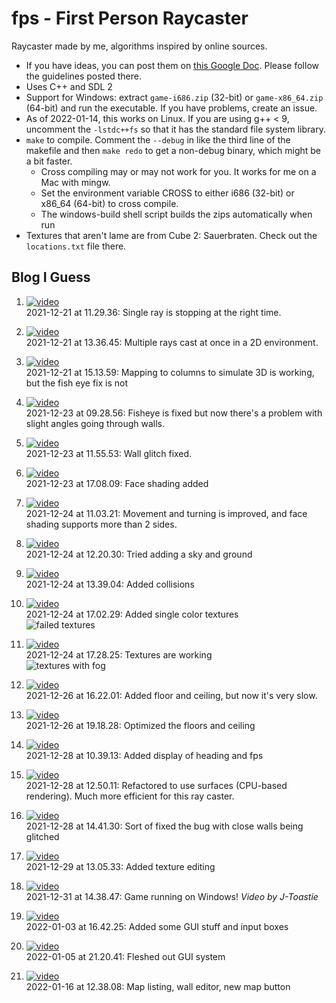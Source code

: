 # fps - First Person Raycaster
Raycaster made by me, algorithms inspired by online sources.

* If you have ideas, you can post them on [this Google Doc](https://docs.google.com/document/d/1FT-uGfJ4u9irJ9EBzfeAzoy5IvE1mD8UnRtnMjZ8P5U/edit?usp=sharing). Please follow the guidelines posted there.
* Uses C++ and SDL 2
* Support for Windows: extract `game-i686.zip` (32-bit) or `game-x86_64.zip` (64-bit) and run the executable. If you have problems, create an issue.
* As of 2022-01-14, this works on Linux. If you are using g++ < 9, uncomment the `-lstdc++fs` so that it has the standard file system library.
* `make` to compile. Comment the `--debug` in like the third line of the makefile and then `make redo` to get a non-debug binary, which might be a bit faster.
	* Cross compiling may or may not work for you. It works for me on a Mac with mingw.
	* Set the environment variable CROSS to either i686 (32-bit) or x86\_64 (64-bit) to cross compile.
	* The windows-build shell script builds the zips automatically when run
* Textures that aren't lame are from Cube 2: Sauerbraten. Check out the `locations.txt` file there.

## Blog I Guess
1. [![video](thumbnails/2021-12-21%20at%2011.29.36.png)](https://streamable.com/1bni67)<br/>
   2021-12-21 at 11.29.36: Single ray is stopping at the right time.

2. [![video](thumbnails/2021-12-21%20at%2013.36.45.png)](https://streamable.com/8rzq6w)<br/>
   2021-12-21 at 13.36.45: Multiple rays cast at once in a 2D environment.

3. [![video](thumbnails/2021-12-21%20at%2015.13.59.png)](https://streamable.com/zj4k5w)<br/>
   2021-12-21 at 15.13.59: Mapping to columns to simulate 3D is working, but the fish eye fix is not

4. [![video](thumbnails/2021-12-23%20at%2009.28.56.png)](https://streamable.com/jn3lz4)<br/>
   2021-12-23 at 09.28.56: Fisheye is fixed but now there's a problem with slight angles going through walls.

5. [![video](thumbnails/wall%20glitch%20fixed.png)](https://streamable.com/n2d3hd)<br/>
   2021-12-23 at 11.55.53: Wall glitch fixed.

6. [![video](thumbnails/face%20shading.png)](https://streamable.com/l4rvg9)<br/>
   2021-12-23 at 17.08.09: Face shading added

7. [![video](thumbnails/2021-12-24%20at%2011.03.21.png)](https://streamable.com/sly426)<br/>
   2021-12-24 at 11.03.21: Movement and turning is improved, and face shading supports more than 2 sides.

8. [![video](thumbnails/tripping%20on%20acid.png)](https://streamable.com/hoj2i8)<br/>
   2021-12-24 at 12.20.30: Tried adding a sky and ground

9. [![video](thumbnails/collisions%20added.png)](https://streamable.com/gi91iv)<br/>
   2021-12-24 at 13.39.04: Added collisions

10. [![video](thumbnails/single%20color%20textures.png)](https://streamable.com/tvulao)<br/>
   2021-12-24 at 17.02.29: Added single color textures<br/>
   ![failed textures](thumbnails/badtextures.png)

11. [![video](thumbnails/2021-12-24%20at%2017.28.25.png)](https://youtu.be/v8TDuYdmmj4)<br/>
   2021-12-24 at 17.28.25: Textures are working<br/>
   ![textures with fog](thumbnails/fogtextures.png)

12. [![video](thumbnails/2021-12-26%20at%2016.22.01.png)](https://streamable.com/r5fnpo)<br/>
   2021-12-26 at 16.22.01: Added floor and ceiling, but now it's very slow.

13. [![video](thumbnails/2021-12-26%20at%2019.18.28.png)](https://streamable.com/uyyh0k)<br/>
   2021-12-26 at 19.18.28: Optimized the floors and ceiling

14. [![video](thumbnails/2021-12-28%20at%2010.39.13.png)](https://streamable.com/j6oz31)<br/>
   2021-12-28 at 10.39.13: Added display of heading and fps

15. [![video](thumbnails/2021-12-28%20at%2012.50.11.png)](https://streamable.com/fznbon)<br/>
   2021-12-28 at 12.50.11: Refactored to use surfaces (CPU-based rendering). Much more efficient for this ray caster.

16. [![video](thumbnails/2021-12-28%20at%2014.41.30.png)](https://streamable.com/1js8uo)<br/>
   2021-12-28 at 14.41.30: Sort of fixed the bug with close walls being glitched

17. [![video](thumbnails/2021-12-29%20at%2013.05.33.png)](https://streamable.com/otvhna)<br/>
   2021-12-29 at 13.05.33: Added texture editing

18. [![video](thumbnails/toaster.png)](https://streamable.com/ffg9u2)<br/>
   2021-12-31 at 14.38.47: Game running on Windows! *Video by J-Toastie*

19. [![video](thumbnails/2022-01-03%20at%2016.42.25.png)](https://streamable.com/55nhaf)<br/>
   2022-01-03 at 16.42.25: Added some GUI stuff and input boxes

20. [![video](thumbnails/2022-01-05%20at%2021.20.41.png)](https://streamable.com/epsh6q)<br/>
   2022-01-05 at 21.20.41: Fleshed out GUI system

21. [![video](thumbnails/2022-01-16%20at%2012.38.08.png)](https://streamable.com/x6a758)<br/>
   2022-01-16 at 12.38.08: Map listing, wall editor, new map button

